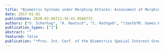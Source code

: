 ```yaml
---
title: "Biometric Systems under Morphing Attacks: Assessment of Morphing Techniques and Vulnerability Reporting"
date: 2017-01-01
publishDate: 2020-02-06T11:36:41.958077Z
authors: ["U. Scherhag", "A. Nautsch", "C. Rathgeb", "\textbfM. Gomez-Barrero", "R. Veldhuis", "L. Spreeuwers", "M. Schils", "D. Maltoni", "P. Grother", "S. Marcel", "R. Breithaupt", "R. Raghavendra", "C. Busch"]
publication_types: ["1"]
abstract: ""
featured: false
publication: "*Proc. Int. Conf. of the Biometrics Special Interest Group (BIOSIG)*"
---
```


